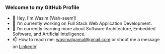 ### Welcome to my GitHub Profile

- 👋 Hey, I'm Wasim [Wah-seem]!
- 🔭 I’m currently working on Full Stack Web Application Development.
- 🌱 I’m currently learning more about Software Architecture, Embedded Software, and Artificial Intelligence.
- 📫 How to reach me: wasimalgamal@gmail.com or shoot me a message on [LinkedIn](https://www.linkedin.com/in/wasim-algamal/)!

<!--
**walgamal/walgamal** is a ✨ _special_ ✨ repository because its `README.md` (this file) appears on your GitHub profile.

Here are some ideas to get you started:

- 🔭 I’m currently working on ...
- 🌱 I’m currently learning ...
- 👯 I’m looking to collaborate on ...
- 🤔 I’m looking for help with ...
- 💬 Ask me about ...
- 📫 How to reach me: ...
- 😄 Pronouns: ...
- ⚡ Fun fact: ...
-->
